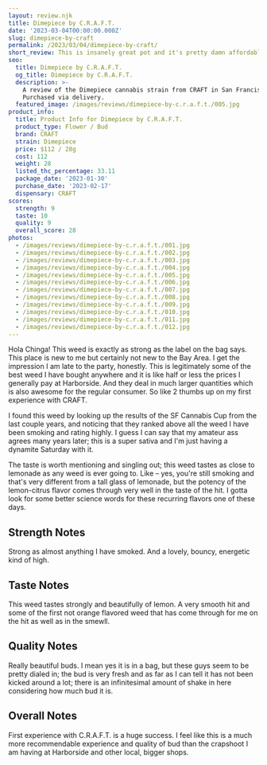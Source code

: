 ```yaml
---
layout: review.njk
title: Dimepiece by C.R.A.F.T.
date: '2023-03-04T00:00:00.000Z'
slug: dimepiece-by-craft
permalink: /2023/03/04/dimepiece-by-craft/
short_review: This is insanely great pot and it's pretty damn affordable by CA standards.
seo:
  title: Dimepiece by C.R.A.F.T.
  og_title: Dimepiece by C.R.A.F.T.
  description: >-
    A review of the Dimepiece cannabis strain from CRAFT in San Francisco.
    Purchased via delivery.
  featured_image: /images/reviews/dimepiece-by-c.r.a.f.t./005.jpg
product_info:
  title: Product Info for Dimepiece by C.R.A.F.T.
  product_type: Flower / Bud
  brand: CRAFT
  strain: Dimepiece
  price: $112 / 28g
  cost: 112
  weight: 28
  listed_thc_percentage: 33.11
  package_date: '2023-01-30'
  purchase_date: '2023-02-17'
  dispensary: CRAFT
scores:
  strength: 9
  taste: 10
  quality: 9
  overall_score: 28
photos:
  - /images/reviews/dimepiece-by-c.r.a.f.t./001.jpg
  - /images/reviews/dimepiece-by-c.r.a.f.t./002.jpg
  - /images/reviews/dimepiece-by-c.r.a.f.t./003.jpg
  - /images/reviews/dimepiece-by-c.r.a.f.t./004.jpg
  - /images/reviews/dimepiece-by-c.r.a.f.t./005.jpg
  - /images/reviews/dimepiece-by-c.r.a.f.t./006.jpg
  - /images/reviews/dimepiece-by-c.r.a.f.t./007.jpg
  - /images/reviews/dimepiece-by-c.r.a.f.t./008.jpg
  - /images/reviews/dimepiece-by-c.r.a.f.t./009.jpg
  - /images/reviews/dimepiece-by-c.r.a.f.t./010.jpg
  - /images/reviews/dimepiece-by-c.r.a.f.t./011.jpg
  - /images/reviews/dimepiece-by-c.r.a.f.t./012.jpg
---
```


Hola Chinga! This weed is exactly as strong as the label on the bag says. This place is new to me but certainly not new to the Bay Area. I get the impression I am late to the party, honestly. This is legitimately some of the best weed I have bought anywhere and it is like half or less the prices I generally pay at Harborside. And they deal in much larger quantities which is also awesome for the regular consumer. So like 2 thumbs up on my first experience with CRAFT.

I found this weed by looking up the results of the SF Cannabis Cup from the last couple years, and noticing that they ranked above all the weed I have been smoking and rating highly. I guess I can say that my amateur ass agrees many years later; this is a super sativa and I'm just having a dynamite Saturday with it.

The taste is worth mentioning and singling out; this weed tastes as close to lemonade as any weed is ever going to. Like – yes, you're still smoking and that's very different from a tall glass of lemonade, but the potency of the lemon-citrus flavor comes through very well in the taste of the hit. I gotta look for some better science words for these recurring flavors one of these days.

## Strength Notes

Strong as almost anything I have smoked. And a lovely, bouncy, energetic kind of high.

## Taste Notes

This weed tastes strongly and beautifully of lemon. A very smooth hit and some of the first not orange flavored weed that has come through for me on the hit as well as in the smewll.

## Quality Notes

Really beautiful buds. I mean yes it is in a bag, but these guys seem to be pretty dialed in; the bud is very fresh and as far as I can tell it has not been kicked around a lot; there is an infinitesimal amount of shake in here considering how much bud it is.

## Overall Notes

First experience with C.R.A.F.T. is a huge success. I feel like this is a much more recommendable experience and quality of bud than the crapshoot I am having at Harborside and other local, bigger shops.

